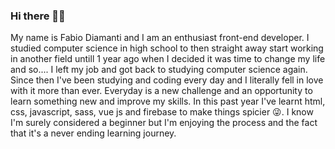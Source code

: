 ### Hi there 👋😊

My name is Fabio Diamanti and I am an enthusiast front-end developer. I studied computer science in high school to then straight away start working in another field untill 1 year ago when I decided it was time to change my life and so.... I left my job and got back to studying computer science again. Since then I've been studying and coding every day and I literally fell in love with it more than ever. Everyday is a new challenge and an opportunity to learn something new and improve my skills. In this past year I've learnt html, css, javascript, sass, vue js and firebase to make things spicier 😜. I know I'm surely considered a beginner but I'm enjoying the process and the fact that it's a never ending learning journey.


<!--


- 🔭 I’m currently working on ...
- 🌱 I’m currently learning ...
- 👯 I’m looking to collaborate on ...
- 🤔 I’m looking for help with ...
- 💬 Ask me about ...
- 📫 How to reach me: ...
- 😄 Pronouns: ...
- ⚡ Fun fact: ...
-->
